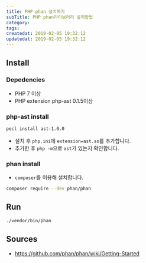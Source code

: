 ```yaml
---
title: PHP phan 설치하기
subTitle: PHP phan라이브러리 설치방법
category: 
tags: 
createdat: 2019-02-05 19:32:12
updatedat: 2019-02-05 19:32:12
---
```


## Install

### Depedencies

* PHP 7 이상
* PHP extension php-ast 0.1.5이상

### php-ast install

```bash
pecl install ast-1.0.0
```

* 설치 후 `php.ini`에 `extension=ast.so`를 추가합니다.
* 추가한 후 `php -m`으로 `ast`가 있는지 확인합니다.

### phan install

* `composer`를 이용해 설치합니다.

```bash
composer require --dev phan/phan
```

## Run

```bash
./vendor/bin/phan
```

## Sources

* https://github.com/phan/phan/wiki/Getting-Started

